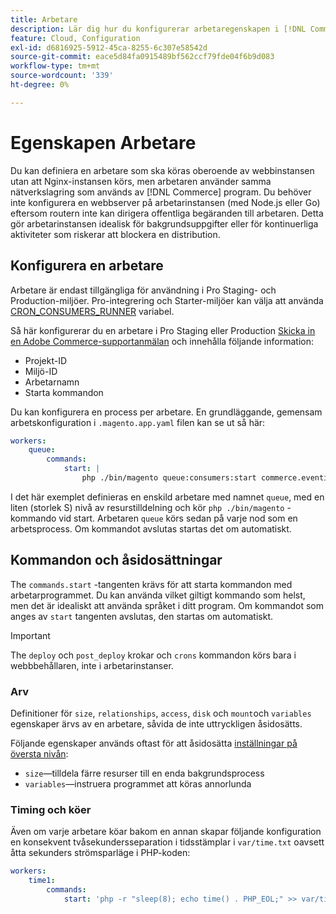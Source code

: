 ```yaml
---
title: Arbetare
description: Lär dig hur du konfigurerar arbetaregenskapen i [!DNL Commerce] programkonfigurationsfil.
feature: Cloud, Configuration
exl-id: d6816925-5912-45ca-8255-6c307e58542d
source-git-commit: eace5d84fa0915489bf562ccf79fde04f6b9d083
workflow-type: tm+mt
source-wordcount: '339'
ht-degree: 0%

---
```


# Egenskapen Arbetare

Du kan definiera en arbetare som ska köras oberoende av webbinstansen utan att Nginx-instansen körs, men arbetaren använder samma nätverkslagring som används av [!DNL Commerce] program. Du behöver inte konfigurera en webbserver på arbetarinstansen (med Node.js eller Go) eftersom routern inte kan dirigera offentliga begäranden till arbetaren. Detta gör arbetarinstansen idealisk för bakgrundsuppgifter eller för kontinuerliga aktiviteter som riskerar att blockera en distribution.

## Konfigurera en arbetare

Arbetare är endast tillgängliga för användning i Pro Staging- och Production-miljöer. Pro-integrering och Starter-miljöer kan välja att använda [CRON_CONSUMERS_RUNNER](../environment/variables-deploy.md#cron_consumers_runner) variabel.

Så här konfigurerar du en arbetare i Pro Staging eller Production [Skicka in en Adobe Commerce-supportanmälan](https://experienceleague.adobe.com/docs/commerce-knowledge-base/kb/help-center-guide/magento-help-center-user-guide.html#submit-ticket) och innehålla följande information:

- Projekt-ID
- Miljö-ID
- Arbetarnamn
- Starta kommandon

Du kan konfigurera en process per arbetare. En grundläggande, gemensam arbetskonfiguration i `.magento.app.yaml` filen kan se ut så här:

```yaml
workers:
    queue:
        commands:
            start: |
                php ./bin/magento queue:consumers:start commerce.eventing.event.publish
```

I det här exemplet definieras en enskild arbetare med namnet `queue`, med en liten (storlek S) nivå av resurstilldelning och kör `php ./bin/magento` -kommando vid start. Arbetaren `queue` körs sedan på varje nod som en arbetsprocess. Om kommandot avslutas startas det om automatiskt.

## Kommandon och åsidosättningar

The `commands.start` -tangenten krävs för att starta kommandon med arbetarprogrammet. Du kan använda vilket giltigt kommando som helst, men det är idealiskt att använda språket i ditt program. Om kommandot som anges av `start` tangenten avslutas, den startas om automatiskt.

>[!IMPORTANT]
>
>The `deploy` och `post_deploy` krokar och `crons` kommandon körs bara i webbbehållaren, inte i arbetarinstanser.

### Arv

Definitioner för `size`, `relationships`, `access`, `disk` och `mount`och `variables` egenskaper ärvs av en arbetare, såvida de inte uttryckligen åsidosätts.

Följande egenskaper används oftast för att åsidosätta [inställningar på översta nivån](properties.md):

- `size`—tilldela färre resurser till en enda bakgrundsprocess
- `variables`—instruera programmet att köras annorlunda

### Timing och köer

Även om varje arbetare köar bakom en annan skapar följande konfiguration en konsekvent tvåsekundersseparation i tidsstämplar i `var/time.txt` oavsett åtta sekunders strömsparläge i PHP-koden:

```yaml
workers:
    time1:
        commands:
            start: 'php -r "sleep(8); echo time() . PHP_EOL;" >> var/time.txt& sleep 2'
```
